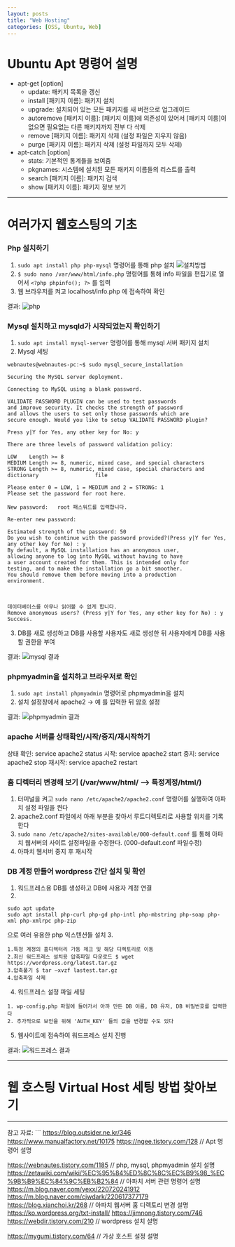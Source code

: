 ```yaml
---
layout: posts
title: "Web Hosting"
categories: [OSS, Ubuntu, Web]
---
```

# Ubuntu Apt 명령어 설명

- apt-get [option]
  - update: 패키지 목록을 갱신
  - install [패키지 이름]: 패키지 설치
  - upgrade: 설치되어 있는 모든 패키지를 새 버전으로 업그레이드
  - autoremove [패키지 이름]: [패키지 이름]에 의존성이 있어서 [패키지 이름]이 없으면 필요없는 다른 패키지까지 전부 다 삭제
  - remove [패키지 이름]: 패키지 삭제 (설정 파일은 지우지 않음)
  - purge [패키지 이름]: 패키지 삭제 (설정 파일까지 모두 삭제)
- apt-catch [option]
  - stats: 기본적인 통계들을 보여줌
  - pkgnames: 시스템에 설치된 모든 패키지 이름들의 리스트를 출력
  - search [패키지 이름]: 패키지 검색
  - show [패키지 이름]: 패키지 정보 보기
---
# 여러가지 웹호스팅의 기초

### Php 설치하기
1. ```sudo apt install php php-mysql``` 명령어를 통해 php 설치
![설치방법](https://woduseh.github.io/assets/images/php1.PNG)
2. ```$ sudo nano /var/www/html/info.php``` 명령어를 통해 info 파일을 편집기로 열어서 ```<?php phpinfo(); ?>``` 를 입력
3. 웹 브라우저를 켜고 localhost/info.php 에 접속하여 확인

결과: ![php ](https://woduseh.github.io/assets/images/PHPINFO.PNG)


### Mysql 설치하고 mysqld가 시작되었는지 확인하기
1. ```sudo apt install mysql-server``` 명령어를 통해 mysql 서버 패키지 설치
2. Mysql 세팅

```
webnautes@webnautes-pc:~$ sudo mysql_secure_installation

Securing the MySQL server deployment.

Connecting to MySQL using a blank password.

VALIDATE PASSWORD PLUGIN can be used to test passwords
and improve security. It checks the strength of password
and allows the users to set only those passwords which are
secure enough. Would you like to setup VALIDATE PASSWORD plugin?

Press y|Y for Yes, any other key for No: y

There are three levels of password validation policy:

LOW    Length >= 8
MEDIUM Length >= 8, numeric, mixed case, and special characters
STRONG Length >= 8, numeric, mixed case, special characters and dictionary                  file

Please enter 0 = LOW, 1 = MEDIUM and 2 = STRONG: 1
Please set the password for root here.

New password:   root 패스워드를 입력합니다.

Re-enter new password: 

Estimated strength of the password: 50 
Do you wish to continue with the password provided?(Press y|Y for Yes, any other key for No) : y
By default, a MySQL installation has an anonymous user,
allowing anyone to log into MySQL without having to have
a user account created for them. This is intended only for
testing, and to make the installation go a bit smoother.
You should remove them before moving into a production
environment.



데이터베이스를 아무나 읽어볼 수 없게 합니다.
Remove anonymous users? (Press y|Y for Yes, any other key for No) : y
Success.
```

3. DB를 새로 생성하고 DB를 사용할 사용자도 새로 생성한 뒤 사용자에게 DB를 사용할 권한을 부여

결과: ![mysql 결과](https://woduseh.github.io/assets/images/Mysql.PNG)

### phpmyadmin을 설치하고 브라우저로 확인
1. ```sudo apt install phpmyadmin``` 명령어로 phpmyadmin을 설치
2. 설치 설정창에서 apache2 -> 예 를 입력한 뒤 암호 설정

결과: ![phpmyadmin 결과](https://woduseh.github.io/assets/images/Phpmyadmin.PNG)

### apache 서버를 상태확인/시작/중지/재시작하기
상태 확인: service apache2 status
시작: service apache2 start
중지: service apache2 stop
재시작: service apache2 restart

### 홈 디렉터리 변경해 보기 (/var/www/html/ —> 특정계정/html/) 
1. 터미널을 켜고 ```sudo nano /etc/apache2/apache2.conf``` 명령어를 실행하여 아파치 설정 파일을 켠다
2. apache2.conf 파일에서 아래 <Directory /> 부분을 찾아서 루트디렉토리로 사용할 위치를 기록한다
3. ```sudo nano /etc/apache2/sites-available/000-default.conf``` 를 통해 아파치 웹서버의 사이트 설정파일을 수정한다. (000-default.conf 파일수정)
4. 아파치 웹서버 중지 후 재시작

### DB 계정 만들어 wordpress 간단 설치 및 확인
1. 워드프레스용 DB를 생성하고 DB에 사용자 계정 연결
2. 
```
sudo apt update
sudo apt install php-curl php-gd php-intl php-mbstring php-soap php-xml php-xmlrpc php-zip

```
으로 여러 유용한 php 익스텐션들 설치
3. 
```
1.특정 계정의 홈디렉터리 가동 체크 및 해당 디렉토리로 이동
2.최신 워드프레스 설치용 압축파일 다운로드 $ wget https://wordpress.org/latest.tar.gz
3.압축풀기 $ tar –xvzf lastest.tar.gz
4.압축파일 삭제
```
4. 워드프레스 설정 파일 세팅
```
1. wp-config.php 파일에 들어가서 아까 만든 DB 이름, DB 유저, DB 비밀번호를 입력한다
2. 추가적으로 보안을 위해 'AUTH_KEY' 들의 값을 변경할 수도 있다
```
5. 웹사이트에 접속하여 워드프레스 설치 진행

결과: ![워드프레스 결과](https://woduseh.github.io/assets/images/wordpress.PNG)

---
# 웹 호스팅 Virtual Host 세팅 방법 찾아보기 


---
참고 자료: ```
https://blog.outsider.ne.kr/346
https://www.manualfactory.net/10175
https://ngee.tistory.com/128
// Apt 명령어 설명

https://webnautes.tistory.com/1185 // php, mysql, phpmyadmin 설치 설명
https://zetawiki.com/wiki/%EC%95%84%ED%8C%8C%EC%B9%98_%EC%9B%B9%EC%84%9C%EB%B2%84 // 아파치 서버 관련 명령어 설명
https://m.blog.naver.com/yexx/220720241912 https://m.blog.naver.com/cjwdark/220617377179 https://blog.xianchoi.kr/268 // 아파치 웹서버 홈 디렉토리 변경 설명
https://ko.wordpress.org/txt-install/ https://jimnong.tistory.com/746 https://webdir.tistory.com/210 // wordpress 설치 설명

https://mygumi.tistory.com/64 // 가상 호스트 설정 설명
